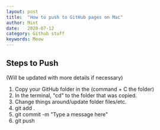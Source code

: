 ```yaml
---
layout: post
title:  "How to push to GitHub pages on Mac"
author: Mint
date:   2020-07-12
category: Github stuff
keywords: Meow
---
```

## Steps to Push 

(Will be updated with more details if necessary)

1. Copy your GitHub folder in the  (command + C the folder)
2. In the terminal, "cd" to the folder that was copied.
3. Change things around/update folder files/etc.
4. git add .
5. git commit -m "Type a message here"
6. git push
